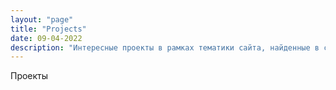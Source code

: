 ```yaml
---
layout: "page"
title: "Projects"
date: 09-04-2022
description: "Интересные проекты в рамках тематики сайта, найденные в сети. Все, что не вошло в другие категории"
---
```

Проекты
